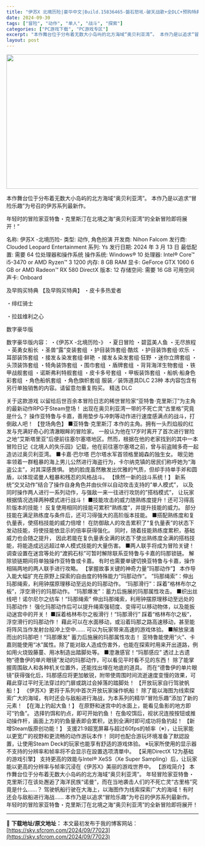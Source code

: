```yaml
---
title: "伊苏X 北境历险|豪华中文|Build.15836465-磐石怒吼-破天战歌+全DLC+预购特典|解压即撸|"
date: 2024-09-30
tags: ["冒险", "动作", "单人", "战斗", "探索"]
categories: ["PC游戏下载", "PC游戏专区"]
excerpt: "本作舞台位于分布着无数大小岛屿的北方海域“奥贝利亚湾”。 本作乃是以追求“冒险乐趣”为号召的伊苏系列最新作。 年轻时的冒险家亚特鲁・克里斯汀在北境之海“奥贝利亚湾”的全新冒险即将展开！” 名称: 伊苏X -北境历险- 类型: 动作, 角色扮演 开发商: Nihon Falcom 发行商: Cloud&hellip;"
layout: post
---
```


<img class="aligncenter size-full wp-image-77027" src="https://sky.sfcrom.com/wp-content/uploads/2024/09/2024093007194492.webp" alt="" width="616" height="353" />

本作舞台位于分布着无数大小岛屿的北方海域“奥贝利亚湾”。 本作乃是以追求“冒险乐趣”为号召的伊苏系列最新作。

年轻时的冒险家亚特鲁・克里斯汀在北境之海“奥贝利亚湾”的全新冒险即将展开！”

名称: 伊苏X -北境历险-
类型: 动作, 角色扮演
开发商: Nihon Falcom
发行商: Clouded Leopard Entertainment
系列: Ys
发行日期: 2024 年 3 月 13 日
最低配置:
需要 64 位处理器和操作系统
操作系统: Windows® 10
处理器: Intel® Core™ i5-3470 or AMD Ryzen™ 3 1200
内存: 8 GB RAM
显卡: GeForce GTX 1060 6 GB or AMD Radeon™ RX 580
DirectX 版本: 12
存储空间: 需要 16 GB 可用空间
声卡: Onboard

及早购买特典
【及早购买特典】
・皮卡多热爱者

・绯红骑士

・拉兹维利之心

数字豪华版

数字豪华版内容：
・《伊苏X -北境历险-》
・夏日冒险
・碧蓝美人鱼
・无尽旅程
・英勇女船长
・圣兽“露”变装套组
・护目装饰套组·酷炫
・护目装饰套组·欢乐
・耳部装饰套组
・接发＆染发套组·鲜艳
・接发＆染发套组·狂野
・迷你立牌套组
・头顶装饰套组
・犄角装饰套组
・围巾套组
・盾牌套组
・背背海洋生物套组
・铁甲战舰套组
・诺斯弗利特舰套组
・皮卡多号套组
・甲板装饰套组
・船帆·船身色彩套组
・角色船帆套组
・角色旗帜套组
服装／装饰道具DLC 23种
本内容包含有另行单独销售的内容。请留意勿重复购买。
精选 DLC

关于这款游戏
以留给后世百余本冒险日志的稀世冒险家“亚特鲁·克里斯汀”为主角的最新动作RPG于Steam登场！
出现在奥贝利亚湾一带的不死亡灵“古里格”究竟是什么？
操作亚特鲁与卡嘉，善用垫步与冲刺等动作进行速度感满点的战斗，打倒敌人吧！
【登场角色】
■亚特鲁·克里斯汀
本作的主角。拥有一头烈焰般的红发与充满好奇心的清澈眼眸的冒险家。
一般认为他在17岁时离开了首次进行冒险之地“艾斯塔里亚”后便前往塞尔塞塔地区。然而，根据在他的老家找到的其中一本冒险日记《北境人的失乐园》记载，他在前往塞尔塞塔之前，曾与前盗贼多奇一起造访过奥贝利亚湾。
■卡嘉·巴尔塔
巴尔塔水军首领格里姆森的独生女。
眼见她率领着一群粗暴的海上男儿公然进行海盗行为，卡尔纳克镇的居民们称呼她为“海盗公主”，对其深感畏惧。
她的脸庞虽然散发出优雅的气质，但却手持单手斧和圆盾，以体现诺曼人粗暴和残忍的风格战斗。
【焕然一新的战斗系统！】
新系统”交叉动作”结合了操作自身角色并由伙伴以自动攻击支持的”单人模式”，
以及同时操作两人进行一系列动作，与强敌一来一往进行攻防的”搭档模式”，
让玩家根据情况选择两种模式进行战斗！
■技能攻击的威力随熟练度提升！还可习得高阶版本的技能！
反复使用相同的技能可累积“熟练度”，并提升技能的威力。
部分技能在满足熟练度与条件后，还可习得强大的高阶版本技能。
■搭配熟练度和复仇量表，使搭档技能的威力倍增！
在防御敌人的攻击累积了“复仇量表”的状态下发动技能，将使技能依显示的倍率获得强化。
同时，随着技能熟练度累积，基础威力也会随之提升，
因此若能在复仇量表全满的状态下使出熟练度全满的搭档技能，将能造成远远超过单人模式技能的大量伤害。
■两人联手将成为冒险关键！
调查设置在迷宫等处的“渡鸦石标”可暂时解除联系亚特鲁与卡嘉的玛那锁链。
解除锁链期间将单独操作亚特鲁或卡嘉。
有时也需要单键切换亚特鲁与卡嘉，操作相隔两地的两人联手进行攻略。
【掌握故事关键的神奇力量”玛那动作”】
本作导入能大幅扩充在原野上探索的自由度的特殊能力”玛那动作”。
”玛那绳索”：伸出玛那绳索，利用钟摆原理移动至远处的玛那动作。
”玛那滑行”：踩着”格林布尔之板”，浮空滑行的玛那动作。
”玛那爆发”：蓄力后施展的玛那属性攻击。
■织出丝线吧！诺尔尼尔之纺车！“玛那绳索”
伸出玛那绳索，利用钟摆原理移动至远处的玛那动作！
强化玛那动作后可以提升绳索强韧度、变得可以移动物体，以及能扳动迷宫中的开关！
■踩着格林布尔之板滑行！“玛那滑行”
踩着“格林布尔之板”，浮空滑行的玛那动作！
藉此可以在水面移动，或沿着玛那之路高速移动，甚至能将阵风当作发射台般冲上空中……
可以为玩家带来高速的游戏体验。
■解放泉涌而出的玛那吧！“玛那爆发”
蓄力后施展的玛那属性攻击！
亚特鲁能使用“火”、卡嘉则能使用“冰”属性。除了能对敌人造成伤害外，也能在探索时用来开出道路，例如用火烧毁藤蔓、用冰制造出踏脚处等。
■澄澈感官！“玛那感应”
透过上古遗物“德鲁伊的单片眼镜”发动的玛那动作，可以看见平时看不见的东西！
除了能掌握周围敌人和各种机关位置外，还能找出埋在地底的道具。
而在“德鲁伊的单片眼镜”获得强化后，玛那感应将更加敏锐，附带使周围时间流逝速度变慢的效果，可藉此穿过平时无法穿过的门扉或跳过会掉落的踏脚处！
【开放玩家自行驾驶帆船！】
《伊苏X》更将于系列中首次开放玩家操作帆船！
除了能以海图为线索探索广大的海域，有时还会与敌船进行海战，为本系列的精华”冒险乐趣”添加了新的元素！
【在海上钓起大鱼！】
在原野和迷宫中的水面上，能看见鱼影的地方即可“钓鱼”。
选择钓饵和钓点，即可开始钓鱼！
在鱼咬饵后，视状况连按按钮或推动操作杆，画面上方的钓鱼量表即会累积，达到全满时即可成功将鱼钓起！
【新增Steam版原创功能！】
支援21:9超宽屏幕与超过60fps的帧率（※），让玩家能以更宽广的视野和更流畅的动作游玩本作！
同时也配合游玩环境准备了默認設置，让使用Steam Deck的玩家也能享有舒适的游戏体验。
※玩家所使用的显示器不支持的分辨率和帧率将不会显示在設置选项清單中。
【采用DirectX 12为基础的游戏引擎】
支持更高的效能与Intel® XeSS（Xe Super Sampling）后，让玩家能以更高的分辨率与帧率沉浸在《伊苏X》美丽的游戏世界中。
【游戏简介】
本作舞台位于分布着无数大小岛屿的北方海域“奥贝利亚湾”。
年轻冒险家亚特鲁・克里斯汀在该处邂逅了海洋民族“诺曼”，而在当地袭击人们的不死亡灵“古里格”究竟是什么……？
驾驶帆船行驶在大海上，以海图作为线索探索广大的海域！有时还会与敌船进行海战……
本作乃是以追求“冒险乐趣”为号召的伊苏系列最新作。
年轻时的冒险家亚特鲁・克里斯汀在北境之海“奥贝利亚湾”的全新冒险即将展开！

---
📖 **下载地址/原文地址：** 本文最初发布于我的博客网站：[https://sky.sfcrom.com/2024/09/77023](https://sky.sfcrom.com/2024/09/77023)
